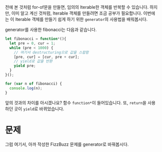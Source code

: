 전에 본 것처럼 for-of문을 만들면, 임의의 Iterable한 객체를 반복할 수 있습니다. 하지만, 이미 알고 계신 것처럼, Iterable 객체를 만들려면 조금 공부가 필요합니다. 이번에는 이 Iterable 객체를 만들기 쉽게 하기 위한 `generator`의 사용법을 배워봅시다.

generator를 사용한 fibonacci는 다음과 같습니다.

```javascript
let fibonacci = function*(){
  let pre = 0, cur = 1;
  while (pre < 1000) {
    // 여기서 destructuring으로 값을 스왑함
    [pre, cur] = [cur, pre + cur];
    // yield로 값을 반환
    yield pre;
  }
}();

for (var n of fibonacci) {
  console.log(n);
}
```

앞의 것과의 차이를 아시겠나요? 함수 `function*`이 들어있습니다. 또, `return`을 사용하던 곳이 `yield`로 바뀌었습니다.

# 문제

그럼 여기서, 아까 작성한 FizzBuzz 문제를 generator로 바꿔봅시다.

